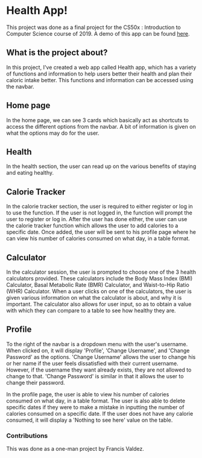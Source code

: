 # Health App!
This project was done as a final project for the CS50x : Introduction to Computer Science course of 2019.
A demo of this app can be found [here](https://youtu.be/nBEDeDciYg0).


## What is the project about?
In this project, I've created a web app called Health app, which has a variety of functions and information to help users better
their health and plan their caloric intake better. This functions and information can be accessed using the navbar.


## Home page
In the home page, we can see 3 cards which basically act as shortcuts to access the different options from the navbar. A bit of information
is given on what the options may do for the user.


## Health
In the health section, the user can read up on the various benefits of staying and eating healthy.


## Calorie Tracker
In the calorie tracker section, the user is required to either register or log in to use the function. If the user is not logged in,
the function will prompt the user to register or log in. After the user has done either, the user can use the calorie tracker function
which allows the user to add calories to a specific date. Once added, the user will be sent to his profile page where he can view his
number of calories consumed on what day, in a table format.


## Calculator
In the calculator session, the user is prompted to choose one of the 3 health calculators provided. These calculators include the Body
Mass Index (BMI) Calculator, Basal Metabolic Rate (BMR) Calculator, and Waist-to-Hip Ratio (WHR) Calculator. When a user clicks on
one of the calculators, the user is given various information on what the calculator is about, and why it is important. The calculator
also allows for user input, so as to obtain a value with which they can compare to a table to see how healthy they are.


## Profile
To the right of the navbar is a dropdown menu with the user's username. When clicked on, it will display 'Profile', 'Change Username',
and 'Change Password' as the options. 'Change Username' allows the user to change his or her name if the user feels dissatisfied with
their current username. However, if the username they want already exists, they are not allowed to change to that. 'Change Password'
is similar in that it allows the user to change their password.

In the profile page, the user is able to view his number of calories consumed on what day, in a table format. The user is also able to
delete specific dates if they were to make a mistake in inputting the number of calories consumed on a specific date. If the user
does not have any calorie consumed, it will display a 'Nothing to see here' value on the table.


### Contributions
This was done as a one-man project by Francis Valdez.